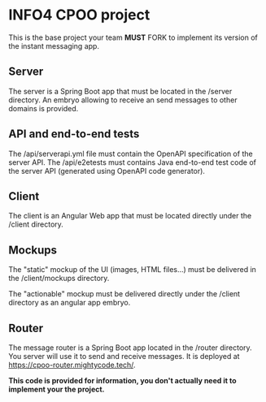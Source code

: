 # INFO4 CPOO project

This is the base project your team **MUST** FORK to implement its version of the instant messaging app.

## Server

The server is a Spring Boot app that must be located in the /server directory.
An embryo allowing to receive an send messages to other domains is provided.

## API and end-to-end tests

The /api/serverapi.yml file must contain the OpenAPI specification of the server API.
The /api/e2etests must contains Java end-to-end test code of the server API (generated using OpenAPI code generator).

## Client

The client is an Angular Web app that must be located directly under the /client directory.

## Mockups

The "static" mockup of the UI (images, HTML files...) must be delivered in the /client/mockups directory.

The "actionable" mockup must be delivered directly under the /client directory as an angular app embryo.

## Router

The message router is a Spring Boot app located in the /router directory.
You server will use it to send and receive messages.
It is deployed at https://cpoo-router.mightycode.tech/.

**This code is provided for information, you don't actually need it to implement your the project.**
